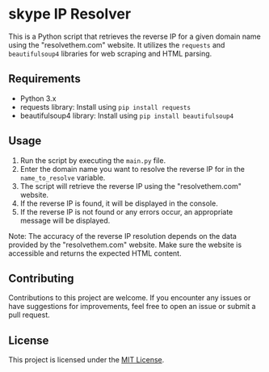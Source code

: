 # skype IP Resolver

This is a Python script that retrieves the reverse IP for a given domain name using the "resolvethem.com" website. It utilizes the `requests` and `beautifulsoup4` libraries for web scraping and HTML parsing.

## Requirements

- Python 3.x
- requests library: Install using `pip install requests`
- beautifulsoup4 library: Install using `pip install beautifulsoup4`

## Usage

1. Run the script by executing the `main.py` file.
2. Enter the domain name you want to resolve the reverse IP for in the `name_to_resolve` variable.
3. The script will retrieve the reverse IP using the "resolvethem.com" website.
4. If the reverse IP is found, it will be displayed in the console.
5. If the reverse IP is not found or any errors occur, an appropriate message will be displayed.

Note: The accuracy of the reverse IP resolution depends on the data provided by the "resolvethem.com" website. Make sure the website is accessible and returns the expected HTML content.

## Contributing

Contributions to this project are welcome. If you encounter any issues or have suggestions for improvements, feel free to open an issue or submit a pull request.

## License

This project is licensed under the [MIT License](LICENSE).

